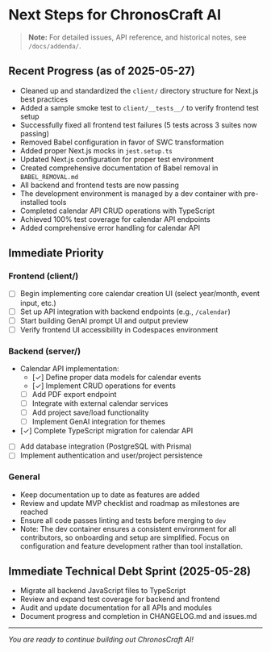 # Next Steps for ChronosCraft AI

> **Note:** For detailed issues, API reference, and historical notes, see `/docs/addenda/`.

## Recent Progress (as of 2025-05-27)

- Cleaned up and standardized the `client/` directory structure for Next.js best practices
- Added a sample smoke test to `client/__tests__/` to verify frontend test setup
- Successfully fixed all frontend test failures (5 tests across 3 suites now passing)
- Removed Babel configuration in favor of SWC transformation
- Added proper Next.js mocks in `jest.setup.ts`
- Updated Next.js configuration for proper test environment
- Created comprehensive documentation of Babel removal in `BABEL_REMOVAL.md`
- All backend and frontend tests are now passing
- The development environment is managed by a dev container with pre-installed tools
- Completed calendar API CRUD operations with TypeScript
- Achieved 100% test coverage for calendar API endpoints
- Added comprehensive error handling for calendar API

## Immediate Priority

### Frontend (client/)

- [ ] Begin implementing core calendar creation UI (select year/month, event input, etc.)
- [ ] Set up API integration with backend endpoints (e.g., `/calendar`)
- [ ] Start building GenAI prompt UI and output preview
- [ ] Verify frontend UI accessibility in Codespaces environment

### Backend (server/)

- Calendar API implementation:
  - [✓] Define proper data models for calendar events
  - [✓] Implement CRUD operations for events
  - [ ] Add PDF export endpoint
  - [ ] Integrate with external calendar services
  - [ ] Add project save/load functionality
  - [ ] Implement GenAI integration for themes
- [✓] Complete TypeScript migration for calendar API
- [ ] Add database integration (PostgreSQL with Prisma)
- [ ] Implement authentication and user/project persistence

### General

- Keep documentation up to date as features are added
- Review and update MVP checklist and roadmap as milestones are reached
- Ensure all code passes linting and tests before merging to `dev`
- Note: The dev container ensures a consistent environment for all contributors, so onboarding and setup are simplified. Focus on configuration and feature development rather than tool installation.

## Immediate Technical Debt Sprint (2025-05-28)

- Migrate all backend JavaScript files to TypeScript
- Review and expand test coverage for backend and frontend
- Audit and update documentation for all APIs and modules
- Document progress and completion in CHANGELOG.md and issues.md

---

_You are ready to continue building out ChronosCraft AI!_
